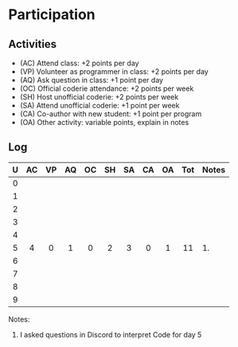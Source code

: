 Participation
=============

## Activities ##

+ (AC) Attend class: +2 points per day
+ (VP) Volunteer as programmer in class: +2 points per day
+ (AQ) Ask question in class: +1 point per day
+ (OC) Official coderie attendance: +2 points per week
+ (SH) Host unofficial coderie: +2 points per week
+ (SA) Attend unofficial coderie: +1 point per week
+ (CA) Co-author with new student: +1 point per program
+ (OA) Other activity: variable points, explain in notes

## Log ##

| U | AC | VP | AQ | OC | SH | SA | CA | OA | Tot | Notes
|:-:|:--:|:--:|:--:|:--:|:--:|:--:|:--:|:--:|:---:|:--------
| 0 |    |    |    |    |    |    |    |    |     |  
| 1 |    |    |    |    |    |    |    |    |     |  
| 2 |    |    |    |    |    |    |    |    |     |  
| 3 |    |    |    |    |    |    |    |    |     |  
| 4 |    |    |    |    |    |    |    |    |     |  
| 5 |  4 |  0 |  1 |  0 |  2 |  3 |  0 |  1 |  11 |  1.
| 6 |    |    |    |    |    |    |    |    |     |  
| 7 |    |    |    |    |    |    |    |    |     |  
| 8 |    |    |    |    |    |    |    |    |     |   
| 9 |    |    |    |    |    |    |    |    |     |  

Notes:

1. I asked questions in Discord to interpret Code for day 5
